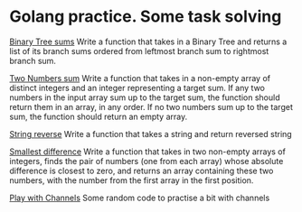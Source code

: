 # Golang practice. Some task solving

[Binary Tree sums](https://github.com/lvl0nax/go_practise/tree/master/binary_tree_branch_sums)
Write a function that takes in a Binary Tree and returns a list of its branch sums ordered from leftmost branch sum to rightmost branch sum.

[Two Numbers sum](https://github.com/lvl0nax/go_practise/tree/master/two_number_sum)
Write a function that takes in a non-empty array of distinct integers and an integer representing a target sum. If any two numbers in the input array sum up to the target sum, the function should return them in an array, in any order. If no two numbers sum up to the target sum, the function should return an empty array.

[String reverse](https://github.com/lvl0nax/go_practise/tree/master/string_reverse)
Write a function that takes a string and return reversed string

[Smallest difference](https://github.com/lvl0nax/go_practise/tree/master/smallest_difference)
Write a function that takes in two non-empty arrays of integers, finds the pair of numbers (one from each array) whose absolute difference is closest to zero, and returns an array containing these two numbers, with the number from the first array in the first position.

[Play with Channels](https://github.com/lvl0nax/go_practise/tree/master/channels)
Some random code to practise a bit with channels
